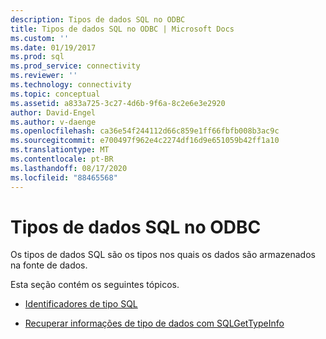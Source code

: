 ```yaml
---
description: Tipos de dados SQL no ODBC
title: Tipos de dados SQL no ODBC | Microsoft Docs
ms.custom: ''
ms.date: 01/19/2017
ms.prod: sql
ms.prod_service: connectivity
ms.reviewer: ''
ms.technology: connectivity
ms.topic: conceptual
ms.assetid: a833a725-3c27-4d6b-9f6a-8c2e6e3e2920
author: David-Engel
ms.author: v-daenge
ms.openlocfilehash: ca36e54f244112d66c859e1ff66fbfb008b3ac9c
ms.sourcegitcommit: e700497f962e4c2274df16d9e651059b42ff1a10
ms.translationtype: MT
ms.contentlocale: pt-BR
ms.lasthandoff: 08/17/2020
ms.locfileid: "88465568"
---
```

# <a name="sql-data-types-in-odbc"></a>Tipos de dados SQL no ODBC
Os tipos de dados SQL são os tipos nos quais os dados são armazenados na fonte de dados.  
  
 Esta seção contém os seguintes tópicos.  
  
-   [Identificadores de tipo SQL](../../../odbc/reference/develop-app/sql-type-identifiers.md)  
  
-   [Recuperar informações de tipo de dados com SQLGetTypeInfo](../../../odbc/reference/develop-app/retrieving-data-type-information-with-sqlgettypeinfo.md)
